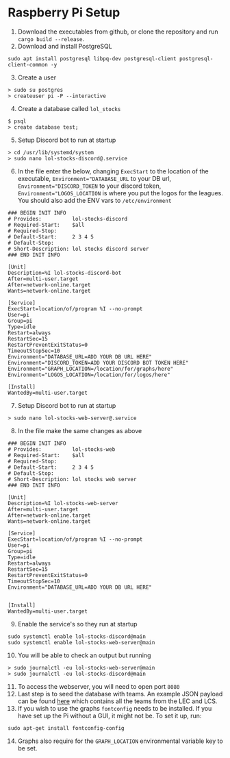 # Raspberry Pi Setup

1. Download the executables from github, or clone the repository and run `cargo build --release`.
2. Download and install PostgreSQL 
```shell
sudo apt install postgresql libpq-dev postgresql-client postgresql-client-common -y
```
3. Create a user

```shell
> sudo su postgres
> createuser pi -P --interactive
```
4. Create a database called `lol_stocks`
```shell
$ psql
> create database test;
```
5. Setup Discord bot to run at startup
```shell
> cd /usr/lib/systemd/system
> sudo nano lol-stocks-discord@.service
```
6. In the file enter the below, changing `ExecStart` to the location of the executable, `Environment="DATABASE_URL` to your DB url, `Environment="DISCORD_TOKEN` to your discord token, `Environment="LOGOS_LOCATION` is where you put the logos for the leagues.
You should also add the ENV vars to `/etc/environment`
```shell
### BEGIN INIT INFO
# Provides:          lol-stocks-discord
# Required-Start:    $all
# Required-Stop:
# Default-Start:     2 3 4 5
# Default-Stop:
# Short-Description: lol stocks discord server
### END INIT INFO

[Unit]
Description=%I lol-stocks-discord-bot
After=multi-user.target
After=network-online.target
Wants=network-online.target

[Service]
ExecStart=location/of/program %I --no-prompt
User=pi
Group=pi
Type=idle
Restart=always
RestartSec=15
RestartPreventExitStatus=0
TimeoutStopSec=10
Environment="DATABASE_URL=ADD YOUR DB URL HERE"
Environment="DISCORD_TOKEN=ADD YOUR DISCORD BOT TOKEN HERE"
Environment="GRAPH_LOCATION=/location/for/graphs/here"
Environment="LOGOS_LOCATION=/location/for/logos/here"

[Install]
WantedBy=multi-user.target
```
7. Setup Discord bot to run at startup
```shell
> sudo nano lol-stocks-web-server@.service
```
8. In the file make the same changes as above
```shell
### BEGIN INIT INFO
# Provides:          lol-stocks-web
# Required-Start:    $all
# Required-Stop:
# Default-Start:     2 3 4 5
# Default-Stop:
# Short-Description: lol stocks web server
### END INIT INFO

[Unit]
Description=%I lol-stocks-web-server
After=multi-user.target
After=network-online.target
Wants=network-online.target

[Service]
ExecStart=location/of/program %I --no-prompt
User=pi
Group=pi
Type=idle
Restart=always
RestartSec=15
RestartPreventExitStatus=0
TimeoutStopSec=10
Environment="DATABASE_URL=ADD YOUR DB URL HERE"


[Install]
WantedBy=multi-user.target

```
9. Enable the service's so they run at startup
```shell
sudo systemctl enable lol-stocks-discord@main
sudo systemctl enable lol-stocks-web-server@main
```
10. You will be able to check an output but running
```shell
> sudo journalctl -eu lol-stocks-web-server@main
> sudo journalctl -eu lol-stocks-discord@main
```
11. To access the webserver, you will need to open port `8080`
12. Last step is to seed the database with teams. An example JSON payload can be found [here](teams_db_seed.json) which contains all the teams from the LEC and LCS.
13. If you wish to use the graphs `fontconfig` needs to be installed. If you have set up the Pi without a GUI, it might not be. To set it up, run:
```shell
sudo apt-get install fontconfig-config
```
14. Graphs also require for the `GRAPH_LOCATION` environmental variable key to be set.

